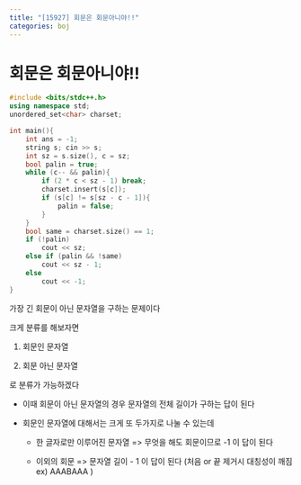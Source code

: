 ```yaml
---
title: "[15927] 회문은 회문아니야!!"
categories: boj
---
```




# 회문은 회문아니야!!

```c++
#include <bits/stdc++.h>
using namespace std;
unordered_set<char> charset;

int main(){
    int ans = -1;
    string s; cin >> s;
    int sz = s.size(), c = sz;
    bool palin = true;
    while (c-- && palin){
        if (2 * c < sz - 1) break;
        charset.insert(s[c]);
        if (s[c] != s[sz - c - 1]){
            palin = false;
        }
    }
    bool same = charset.size() == 1;
    if (!palin)
        cout << sz;
    else if (palin && !same) 
        cout << sz - 1;
    else 
        cout << -1;
}
```



가장 긴 회문이 아닌 문자열을 구하는 문제이다



크게 분류를 해보자면

1. 회문인 문자열 

2. 회문 아닌 문자열 

로 분류가 가능하겠다



- 이때 회문이 아닌 문자열의 경우 문자열의 전체 길이가 구하는 답이 된다

- 회문인 문자열에 대해서는 크게 또 두가지로 나눌 수 있는데 
  
  - 한 글자로만 이루어진 문자열  => 무엇을 해도 회문이므로 -1 이 답이 된다
  
  - 이외의 회문 => 문자열 길이 - 1 이 답이 된다 (처음 or 끝 제거시 대칭성이 깨짐 ex) AAABAAA )
